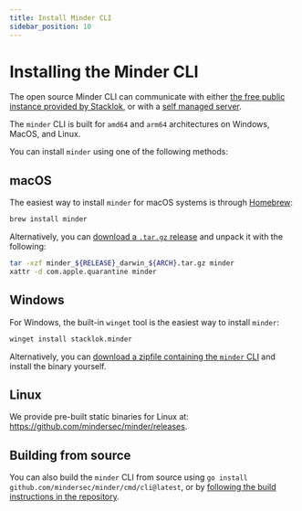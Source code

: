 ```yaml
---
title: Install Minder CLI
sidebar_position: 10
---
```


# Installing the Minder CLI

The open source Minder CLI can communicate with either
[the free public instance provided by Stacklok](../../#minder-public-instance),
or with a [self managed server](../run_minder_server/run_the_server).

The `minder` CLI is built for `amd64` and `arm64` architectures on Windows,
MacOS, and Linux.

You can install `minder` using one of the following methods:

## macOS

The easiest way to install `minder` for macOS systems is through
[Homebrew](https://brew.sh/):

```bash
brew install minder
```

Alternatively, you can
[download a `.tar.gz` release](https://github.com/mindersec/minder/releases) and
unpack it with the following:

```bash
tar -xzf minder_${RELEASE}_darwin_${ARCH}.tar.gz minder
xattr -d com.apple.quarantine minder
```

## Windows

For Windows, the built-in `winget` tool is the easiest way to install `minder`:

```bash
winget install stacklok.minder
```

Alternatively, you can
[download a zipfile containing the `minder` CLI](https://github.com/mindersec/minder/releases)
and install the binary yourself.

## Linux

We provide pre-built static binaries for Linux at:
https://github.com/mindersec/minder/releases.

## Building from source

You can also build the `minder` CLI from source using
`go install github.com/mindersec/minder/cmd/cli@latest`, or by
[following the build instructions in the repository](https://github.com/mindersec/minder#build-from-source).
